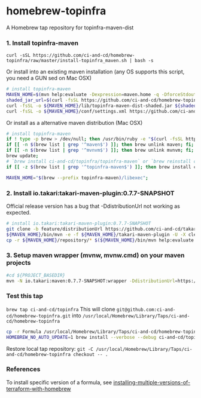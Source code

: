 # homebrew-topinfra
A Homebrew tap repository for topinfra-maven-dist


### 1. Install topinfra-maven

`curl -sSL https://github.com/ci-and-cd/homebrew-topinfra/raw/master/install-topinfra_maven.sh | bash -s`

Or install into an existing maven installation (any OS supports this script, you need a GUN sed on Mac OSX)

```bash
# install topinfra-maven
MAVEN_HOME=$(mvn help:evaluate -Dexpression=maven.home -q -DforceStdout);
shaded_jar_url=$(curl -fsSL https://github.com/ci-and-cd/homebrew-topinfra/raw/master/Formula/topinfra-maven.rb | grep -E '\s+url\s+"[^"]+"' | sed -E 's#\s*url "(.+).zip"#\1-shaded.jar#');
curl -fsSL -o ${MAVEN_HOME}/lib/topinfra-maven-dist-shaded.jar ${shaded_jar_url};
curl -fsSL -o ${MAVEN_HOME}/conf/settings.xml https://github.com/ci-and-cd/topinfra-maven/raw/develop/topinfra-maven-dist/src/main/assembly/settings.xml;
```

Or install as a alternative maven distribution (Mac OSX)

```bash
# install topinfra-maven
if ! type -p brew > /dev/null; then /usr/bin/ruby -e "$(curl -fsSL https://raw.githubusercontent.com/Homebrew/install/master/install)"; fi;
if [[ -n $(brew list | grep '^maven$') ]]; then brew unlink maven; fi;
if [[ -n $(brew list | grep '^mvnvm$') ]]; then brew unlink mvnvm; fi;
brew update;
# `brew install ci-and-cd/topinfra/topinfra-maven` or `brew reinstall ci-and-cd/topinfra/topinfra-maven` to re-install snapshot versions
if [[ -z $(brew list | grep '^topinfra-maven$') ]]; then brew install ci-and-cd/topinfra/topinfra-maven; else brew reinstall ci-and-cd/topinfra/topinfra-maven; fi;

MAVEN_HOME="$(brew --prefix topinfra-maven)/libexec";
```


### 2. Install io.takari:takari-maven-plugin:0.7.7-SNAPSHOT

Official release version has a bug that -DdistributionUrl not working as expected.

```bash
# install io.takari:takari-maven-plugin:0.7.7-SNAPSHOT
git clone -b feature/distributionUrl https://github.com/ci-and-cd/takari-maven-plugin.git ${MAVEN_HOME}/takari-maven-plugin;
${MAVEN_HOME}/bin/mvn -e -f ${MAVEN_HOME}/takari-maven-plugin -U -X clean install -Dmaven.repo.local=${MAVEN_HOME}/repository;
cp -r ${MAVEN_HOME}/repository/* $(${MAVEN_HOME}/bin/mvn help:evaluate -Dexpression=settings.localRepository -q -DforceStdout)/;
```


### 3. Setup maven wrapper (mvnw, mvnw.cmd) on your maven projects

```bash
#cd ${PROJECT_BASEDIR}
mvn -N io.takari:maven:0.7.7-SNAPSHOT:wrapper -DdistributionUrl=https://repo1.maven.org/maven2/top/infra/maven/topinfra-maven-dist/1.0.5/topinfra-maven-dist-1.0.5.zip
```


### Test this tap

`brew tap ci-and-cd/topinfra`
This will clone `git@github.com:ci-and-cd/homebrew-topinfra.git` into `/usr/local/Homebrew/Library/Taps/ci-and-cd/homebrew-topinfra`

```bash
cp -r Formula /usr/local/Homebrew/Library/Taps/ci-and-cd/homebrew-topinfra/
HOMEBREW_NO_AUTO_UPDATE=1 brew install --verbose --debug ci-and-cd/topinfra/topinfra-maven
```

Restore local tap repository: `git -C /usr/local/Homebrew/Library/Taps/ci-and-cd/homebrew-topinfra checkout -- .`


### References

To install specific version of a formula, see 
[installing-multiple-versions-of-terraform-with-homebrew](https://blog.gruntwork.io/installing-multiple-versions-of-terraform-with-homebrew-899f6d124ff9)
